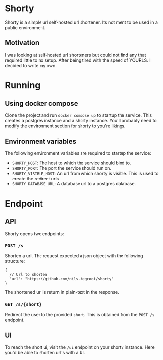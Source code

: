 # Shorty

Shorty is a simple url self-hosted url shortener. Its not ment to be used in a
public environment.

## Motivation

I was looking at self-hosted url shorteners but could not find any that
required little to no setup. After being tired with the speed of YOURLS. I
decided to write my own.

# Running

## Using docker compose

Clone the project and run `docker compose up` to startup the service. This
creates a postgres instance and a shorty instance. You'll probably need to
modify the environment section for shorty to you're likings.

## Environment variables

The following environment variables are required to startup the service:

- `SHORTY_HOST`: The host to which the service should bind to.
- `SHORTY_PORT`: The port the service should run on.
- `SHORTY_VISIBLE_HOST`: An url from which shorty is visible. This is used to
  create the redirect urls.
- `SHORTY_DATABASE_URL`: A database url to a postgres database.

# Endpoint

## API

Shorty opens two endpoints:

### `POST /s`

Shorten a url. The request expected a json object with the following structure:

```jsonc
{
  // Url to shorten
  "url": "https://github.com/nils-degroot/shorty"
}
```

The shortened url is return in plain-text in the response.

### `GET /s/{short}`

Redirect the user to the provided `short`. This is obtained from the `POST /s`
endpoint.

## UI

To reach the short ui, visit the `/ui` endpoint on your shorty instance. Here
you'd be able to shorten url's with a UI.
